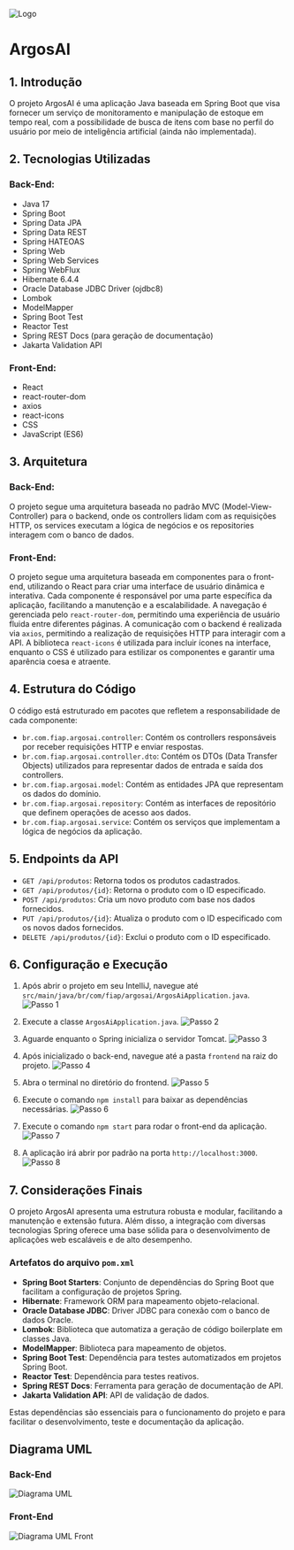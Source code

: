 ![Logo](https://github.com/MuriloNogr/ArgosAI-Sprint2/blob/main/ArgosAIMainLogo.jpeg)

# ArgosAI

## 1. Introdução
O projeto ArgosAI é uma aplicação Java baseada em Spring Boot que visa fornecer um serviço de monitoramento e manipulação de estoque em tempo real, com a possibilidade de busca de itens com base no perfil do usuário por meio de inteligência artificial (ainda não implementada).

## 2. Tecnologias Utilizadas

### Back-End:
- Java 17
- Spring Boot
- Spring Data JPA
- Spring Data REST
- Spring HATEOAS
- Spring Web
- Spring Web Services
- Spring WebFlux
- Hibernate 6.4.4
- Oracle Database JDBC Driver (ojdbc8)
- Lombok
- ModelMapper
- Spring Boot Test
- Reactor Test
- Spring REST Docs (para geração de documentação)
- Jakarta Validation API

### Front-End:
- React
- react-router-dom
- axios
- react-icons
- CSS
- JavaScript (ES6)

## 3. Arquitetura

### Back-End:
O projeto segue uma arquitetura baseada no padrão MVC (Model-View-Controller) para o backend, onde os controllers lidam com as requisições HTTP, os services executam a lógica de negócios e os repositories interagem com o banco de dados.

### Front-End:
O projeto segue uma arquitetura baseada em componentes para o front-end, utilizando o React para criar uma interface de usuário dinâmica e interativa. Cada componente é responsável por uma parte específica da aplicação, facilitando a manutenção e a escalabilidade. A navegação é gerenciada pelo `react-router-dom`, permitindo uma experiência de usuário fluida entre diferentes páginas. A comunicação com o backend é realizada via `axios`, permitindo a realização de requisições HTTP para interagir com a API. A biblioteca `react-icons` é utilizada para incluir ícones na interface, enquanto o CSS é utilizado para estilizar os componentes e garantir uma aparência coesa e atraente.

## 4. Estrutura do Código
O código está estruturado em pacotes que refletem a responsabilidade de cada componente:

- `br.com.fiap.argosai.controller`: Contém os controllers responsáveis por receber requisições HTTP e enviar respostas.
- `br.com.fiap.argosai.controller.dto`: Contém os DTOs (Data Transfer Objects) utilizados para representar dados de entrada e saída dos controllers.
- `br.com.fiap.argosai.model`: Contém as entidades JPA que representam os dados do domínio.
- `br.com.fiap.argosai.repository`: Contém as interfaces de repositório que definem operações de acesso aos dados.
- `br.com.fiap.argosai.service`: Contém os serviços que implementam a lógica de negócios da aplicação.

## 5. Endpoints da API
- `GET /api/produtos`: Retorna todos os produtos cadastrados.
- `GET /api/produtos/{id}`: Retorna o produto com o ID especificado.
- `POST /api/produtos`: Cria um novo produto com base nos dados fornecidos.
- `PUT /api/produtos/{id}`: Atualiza o produto com o ID especificado com os novos dados fornecidos.
- `DELETE /api/produtos/{id}`: Exclui o produto com o ID especificado.

## 6. Configuração e Execução

1. Após abrir o projeto em seu IntelliJ, navegue até `src/main/java/br/com/fiap/argosai/ArgosAiApplication.java`.
![Passo 1](https://github.com/MuriloNogr/ArgosAI-Sprint2/blob/main/Captura%20de%20tela%202024-05-20%20164440.png)

2. Execute a classe `ArgosAiApplication.java`.
![Passo 2](https://github.com/MuriloNogr/ArgosAI-Sprint2/blob/main/Captura%20de%20tela%202024-05-20%20164454.png)

3. Aguarde enquanto o Spring inicializa o servidor Tomcat.
![Passo 3](https://github.com/MuriloNogr/ArgosAI-Sprint2/blob/main/Captura%20de%20tela%202024-05-20%20164528.png)

4. Após inicializado o back-end, navegue até a pasta `frontend` na raiz do projeto.
![Passo 4](https://github.com/MuriloNogr/ArgosAI-Sprint2/blob/main/Captura%20de%20tela%202024-05-20%20164547.png)

5. Abra o terminal no diretório do frontend.
![Passo 5](https://github.com/MuriloNogr/ArgosAI-Sprint2/blob/main/Captura%20de%20tela%202024-05-20%20164605.png)

6. Execute o comando `npm install` para baixar as dependências necessárias.
![Passo 6](https://github.com/MuriloNogr/ArgosAI-Sprint2/blob/main/Captura%20de%20tela%202024-05-20%20164718.png)

7. Execute o comando `npm start` para rodar o front-end da aplicação.
![Passo 7](https://github.com/MuriloNogr/ArgosAI-Sprint2/blob/main/Captura%20de%20tela%202024-05-20%20164756.png)

8. A aplicação irá abrir por padrão na porta `http://localhost:3000`.
![Passo 8](https://github.com/MuriloNogr/ArgosAI-Sprint2/blob/main/Captura%20de%20tela%202024-05-20%20164832.png)

## 7. Considerações Finais
O projeto ArgosAI apresenta uma estrutura robusta e modular, facilitando a manutenção e extensão futura. Além disso, a integração com diversas tecnologias Spring oferece uma base sólida para o desenvolvimento de aplicações web escaláveis e de alto desempenho.

### Artefatos do arquivo `pom.xml`
- **Spring Boot Starters**: Conjunto de dependências do Spring Boot que facilitam a configuração de projetos Spring.
- **Hibernate**: Framework ORM para mapeamento objeto-relacional.
- **Oracle Database JDBC**: Driver JDBC para conexão com o banco de dados Oracle.
- **Lombok**: Biblioteca que automatiza a geração de código boilerplate em classes Java.
- **ModelMapper**: Biblioteca para mapeamento de objetos.
- **Spring Boot Test**: Dependência para testes automatizados em projetos Spring Boot.
- **Reactor Test**: Dependência para testes reativos.
- **Spring REST Docs**: Ferramenta para geração de documentação de API.
- **Jakarta Validation API**: API de validação de dados.

Estas dependências são essenciais para o funcionamento do projeto e para facilitar o desenvolvimento, teste e documentação da aplicação.

## Diagrama UML

### Back-End
![Diagrama UML](https://github.com/MuriloNogr/ArgosAI-Sprint2/blob/main/ArgosAI-UMLv2.png)

### Front-End
![Diagrama UML Front](https://github.com/MuriloNogr/ArgosAI-Sprint2/blob/main/ArgosAI-FrontUML.png)
